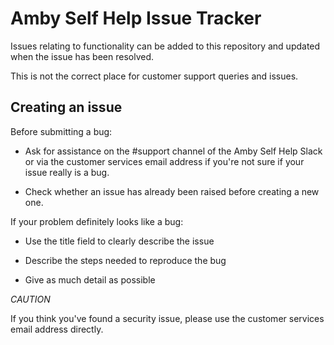 # Amby Self Help Issue Tracker

Issues relating to functionality can be added to this repository and updated when the issue has been resolved.

This is not the correct place for customer support queries and issues.

## Creating an issue

Before submitting a bug:

* Ask for assistance on the #support channel of the Amby Self Help Slack or via the customer services email address if you're not sure if your issue really is a bug.

* Check whether an issue has already been raised before creating a new one.

If your problem definitely looks like a bug:

* Use the title field to clearly describe the issue

* Describe the steps needed to reproduce the bug

* Give as much detail as possible

*CAUTION*

If you think you've found a security issue, please use the customer services email address directly.
